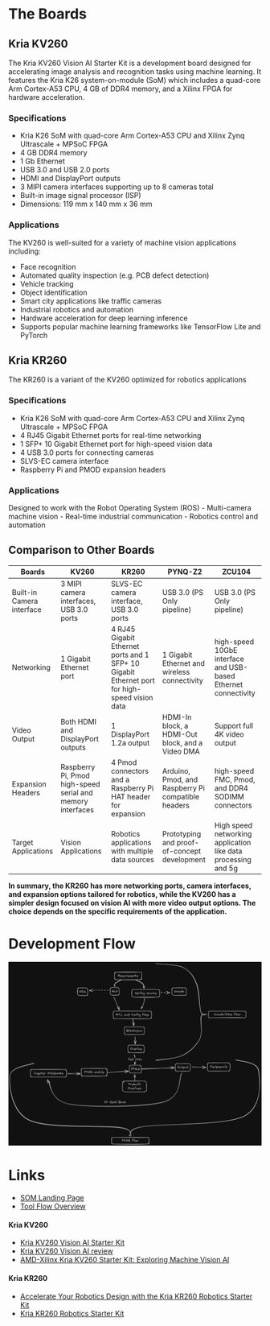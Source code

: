# The Boards
## Kria KV260 

<p>
The Kria KV260 Vision AI Starter Kit is a development board designed for accelerating image analysis and recognition tasks using machine learning. It features the Kria K26 system-on-module (SoM) which includes a quad-core Arm Cortex-A53 CPU, 4 GB of DDR4 memory, and a Xilinx FPGA for hardware acceleration.
</p>

### Specifications
- Kria K26 SoM with quad-core Arm Cortex-A53 CPU and Xilinx Zynq Ultrascale + MPSoC FPGA
- 4 GB DDR4 memory
- 1 Gb Ethernet
- USB 3.0 and USB 2.0 ports
- HDMI and DisplayPort outputs
- 3 MIPI camera interfaces supporting up to 8 cameras total
- Built-in image signal processor (ISP)
- Dimensions: 119 mm x 140 mm x 36 mm
### Applications
The KV260 is well-suited for a variety of machine vision applications including:
- Face recognition
- Automated quality inspection (e.g. PCB defect detection)
- Vehicle tracking
- Object identification
- Smart city applications like traffic cameras
- Industrial robotics and automation
- Hardware acceleration for deep learning inference
- Supports popular machine learning frameworks like TensorFlow Lite and PyTorch

## Kria KR260
The KR260 is a variant of the KV260 optimized for robotics applications
### Specifications
- Kria K26 SoM with quad-core Arm Cortex-A53 CPU and Xilinx Zynq Ultrascale + MPSoC FPGA
- 4 RJ45 Gigabit Ethernet ports for real-time networking
- 1 SFP+ 10 Gigabit Ethernet port for high-speed vision data
- 4 USB 3.0 ports for connecting cameras
- SLVS-EC camera interface
- Raspberry Pi and PMOD expansion headers
### Applications
Designed to work with the Robot Operating System (ROS)
	- Multi-camera machine vision
	- Real-time industrial communication
	- Robotics control and automation

## Comparison to Other Boards

| Boards                    | KV260                                                      | KR260                                                                                        | PYNQ-Z2                                            | ZCU104                                                         |
| ------------------------- | ---------------------------------------------------------- | -------------------------------------------------------------------------------------------- | -------------------------------------------------- | -------------------------------------------------------------- |
| Built-in Camera interface | 3 MIPI camera interfaces, USB 3.0 ports                    | SLVS-EC camera interface, USB 3.0 ports                                                      | USB 3.0 (PS Only pipeline)                         | USB 3.0 (PS Only pipeline)                                     |
| Networking                | 1 Gigabit Ethernet port                                    | 4 RJ45 Gigabit Ethernet ports and 1 SFP+ 10 Gigabit Ethernet port for high-speed vision data | 1 Gigabit Ethernet and wireless connectivity       | high-speed 10GbE interface and USB-based Ethernet connectivity |
| Video Output              | Both HDMI and DisplayPort outputs                          | 1 DisplayPort 1.2a output                                                                    | HDMI-In block, a HDMI-Out block, and a Video DMA   | Support full 4K video output                                   |
| Expansion Headers         | Raspberry Pi, Pmod high-speed serial and memory interfaces | 4 Pmod connectors and a Raspberry Pi HAT header for expansion                                | Arduino, Pmod, and Raspberry Pi compatible headers | high-speed FMC, Pmod, and DDR4 SODIMM connectors               |
| Target Applications       | Vision Applications                                        | Robotics applications with multiple data sources                                             | Prototyping and proof-of-concept development       | High speed networking application like data processing and 5g  |

<p><b>
In summary, the KR260 has more networking ports, camera interfaces, and expansion options tailored for robotics, while the KV260 has a simpler design focused on vision AI with more video output options. The choice depends on the specific requirements of the application.</b></p>

# Development Flow
![Different Development Flows](../assets/Xilinx_Development_Flow.png)
# Links
- [SOM Landing Page](https://xilinx.github.io/kria-apps-docs/home/build/html/index.html)
- [Tool Flow Overview](https://xilinx.github.io/kria-apps-docs/kv260/2022.1/build/html/docs/building_the_design.html)
#### Kria KV260 
- [Kria KV260 Vision AI Starter Kit](https://www.amd.com/en/products/system-on-modules/kria/k26/kv260-vision-starter-kit.html)
- [Kria KV260 Vision AI review](https://community.element14.com/technologies/fpga-group/b/blog/posts/kria-kv260-vision-ai-review)
- [AMD-Xilinx Kria KV260 Starter Kit: Exploring Machine Vision AI](https://hothardware.com/reviews/xilinx-kria-kv260-vision-ai-starter-kit-review)
#### Kria KR260
- [Accelerate Your Robotics Design with the Kria KR260 Robotics Starter Kit](https://www.hackster.io/news/accelerate-your-robotics-design-with-the-kria-kr260-robotics-starter-kit-89191a42080d)
- [Kria KR260 Robotics Starter Kit](https://www.amd.com/en/products/system-on-modules/kria/k26/kr260-robotics-starter-kit.html)
